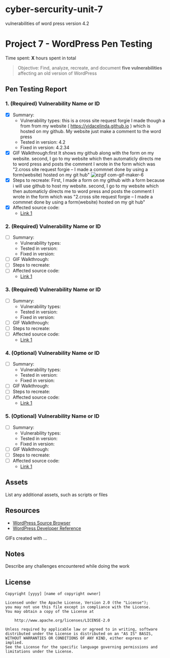 # cyber-sercurity-unit-7
vulnerabilities of word press version 4.2

# Project 7 - WordPress Pen Testing

Time spent: **X** hours spent in total

> Objective: Find, analyze, recreate, and document **five vulnerabilities** affecting an old version of WordPress

## Pen Testing Report

### 1. (Required) Vulnerability Name or ID

- [x] Summary: 
  - Vulnerability types: this is a cross site request forgie I made though a from from my website ( https://vidacelinda.github.io ) which is hosted on my github. My website just make a comment to the word press 
  - Tested in version: 4.2
  - Fixed in version: 4.2.34
- [x] GIF Walkthrough:first It shows my github along with the form on my website. second, I go to my website which then automaticly directs me to word press and posts the comment I wrote in the form which was "2.cross site request forgie – I made a commnet done by using a form(website) hosted on my git hub"
  ![ezgif com-gif-maker-6](https://user-images.githubusercontent.com/87499194/200404554-852fd2bf-b57a-4d03-b239-213c43d2d564.gif)
- [x] Steps to recreate: First, I made a form on my github with a form because i will use github to host my website. second, I go to my website which then automaticly directs me to word press and posts the comment I wrote in the form which was "2.cross site request forgie – I made a commnet done by using a form(website) hosted on my git hub"
- [x] Affected source code: 
  - [Link 1](https://wordpress.org/news/2022/10/wordpress-6-0-3-security-release/)

### 2. (Required) Vulnerability Name or ID

- [ ] Summary: 
  - Vulnerability types:
  - Tested in version:
  - Fixed in version: 
- [ ] GIF Walkthrough: 
- [ ] Steps to recreate: 
- [ ] Affected source code:
  - [Link 1](https://core.trac.wordpress.org/browser/tags/version/src/source_file.php)

### 3. (Required) Vulnerability Name or ID

- [ ] Summary: 
  - Vulnerability types:
  - Tested in version:
  - Fixed in version: 
- [ ] GIF Walkthrough: 
- [ ] Steps to recreate: 
- [ ] Affected source code:
  - [Link 1](https://core.trac.wordpress.org/browser/tags/version/src/source_file.php)

### 4. (Optional) Vulnerability Name or ID

- [ ] Summary: 
  - Vulnerability types:
  - Tested in version:
  - Fixed in version: 
- [ ] GIF Walkthrough: 
- [ ] Steps to recreate: 
- [ ] Affected source code:
  - [Link 1](https://core.trac.wordpress.org/browser/tags/version/src/source_file.php)

### 5. (Optional) Vulnerability Name or ID

- [ ] Summary: 
  - Vulnerability types:
  - Tested in version:
  - Fixed in version: 
- [ ] GIF Walkthrough: 
- [ ] Steps to recreate: 
- [ ] Affected source code:
  - [Link 1](https://core.trac.wordpress.org/browser/tags/version/src/source_file.php) 

## Assets

List any additional assets, such as scripts or files

## Resources

- [WordPress Source Browser](https://core.trac.wordpress.org/browser/)
- [WordPress Developer Reference](https://developer.wordpress.org/reference/)

GIFs created with  ...
<!-- Recommended GIF Tools:
[Kap](https://getkap.co/) for macOS
[ScreenToGif](https://www.screentogif.com/) for Windows
[peek](https://github.com/phw/peek) for Linux. -->

## Notes

Describe any challenges encountered while doing the work

## License

    Copyright [yyyy] [name of copyright owner]

    Licensed under the Apache License, Version 2.0 (the "License");
    you may not use this file except in compliance with the License.
    You may obtain a copy of the License at

        http://www.apache.org/licenses/LICENSE-2.0

    Unless required by applicable law or agreed to in writing, software
    distributed under the License is distributed on an "AS IS" BASIS,
    WITHOUT WARRANTIES OR CONDITIONS OF ANY KIND, either express or implied.
    See the License for the specific language governing permissions and
    limitations under the License.
